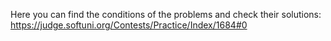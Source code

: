 Here you can find the conditions of the problems and check their solutions:
https://judge.softuni.org/Contests/Practice/Index/1684#0